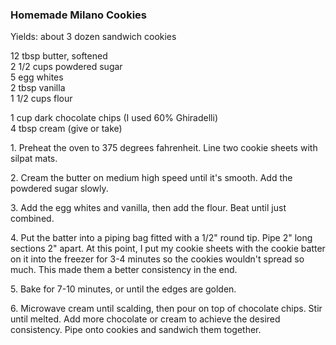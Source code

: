 
### Homemade Milano Cookies  
Yields: about 3 dozen sandwich cookies  
  
12 tbsp butter, softened  
2 1/2 cups powdered sugar  
5 egg whites  
2 tbsp vanilla  
1 1/2 cups flour  
  
1 cup dark chocolate chips (I used 60% Ghiradelli)  
4 tbsp cream (give or take)  
  
1\. Preheat the oven to 375 degrees fahrenheit. Line two cookie sheets with silpat mats.  
  
2\. Cream the butter on medium high speed until it's smooth. Add the powdered sugar slowly.  
  
3\. Add the egg whites and vanilla, then add the flour. Beat until just combined.  
  
4\. Put the batter into a piping bag fitted with a 1/2" round tip. Pipe 2" long sections 2" apart. At this point, I put my cookie sheets with the cookie batter on it into the freezer for 3-4 minutes so the cookies wouldn't spread so much. This made them a better consistency in the end.  
  
5\. Bake for 7-10 minutes, or until the edges are golden.  
  
6\. Microwave cream until scalding, then pour on top of chocolate chips. Stir until melted. Add more chocolate or cream to achieve the desired consistency. Pipe onto cookies and sandwich them together.  
    
